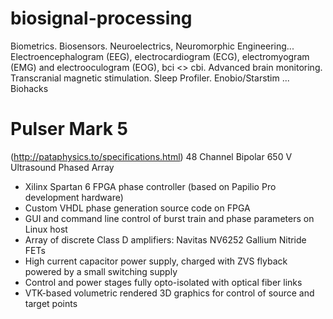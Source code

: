 # biosignal-processing
Biometrics. Biosensors. Neuroelectrics, Neuromorphic Engineering... Electroencephalogram (EEG), electrocardiogram (ECG), electromyogram (EMG) and electrooculogram (EOG), bci <> cbi. Advanced brain monitoring. Transcranial magnetic stimulation. Sleep Profiler. Enobio/Starstim ... Biohacks

# Pulser Mark 5
(http://pataphysics.to/specifications.html) 
48 Channel Bipolar 650 V Ultrasound Phased Array
- Xilinx Spartan 6 FPGA phase controller (based on Papilio Pro development hardware)
- Custom VHDL phase generation source code on FPGA
- GUI and command line control of burst train and phase parameters on Linux host
- Array of discrete Class D amplifiers: Navitas NV6252 Gallium Nitride FETs
- High current capacitor power supply, charged with ZVS flyback powered by a small switching supply
- Control and power stages fully opto-isolated with optical fiber links
- VTK-based volumetric rendered 3D graphics for control of source and target points
